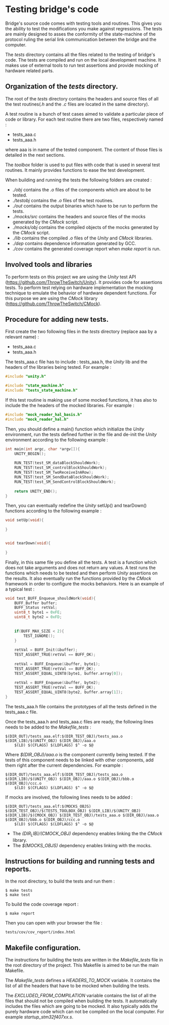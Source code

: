 # Testing bridge's code

Bridge's source code comes with testing tools and routines.
This gives you the ability to test the modifications you make against regressions.
The tests are mainly designed to asses the conformity of the state-machine of the protocol ruling the serial link communication between the bridge and the computer.

The *tests* directory contains all the files related to the testing of bridge's code.
The tests are compiled and run on the local development machine.
It makes use of external tools to run test assertions and provide mocking of hardware related parts.


## Organization of the *tests* directory.

The root of the *tests* directory contains the headers and source files of all the test routines(*.h* and the *.c* files are located in the same directory).

A test routine is a bunch of test cases aimed to validate a particular piece of code or library.
For each test routine there are two files, respectively named :
- tests_aaa.c
- tests_aaa.h

where aaa is in name of the tested component.
The content of those files is detailed in the next sections.

The *toolbox* folder is used to put files with code that is used in several test routines.
It mainly provides functions to ease the test development.

When building and running the tests the following folders are created :
- *./obj* contains the *.o* files of the components which are about to be tested.
- *./testobj* contains the *.o* files of the test routines.
- *./out* contains the output binaries which have to be run to perform the tests.
- *./mocks/src* contains the headers and source files of the mocks generated by the *CMock* script.
- *./mocks/obj* contains the compiled objects of the mocks generated by the *CMock* script.
- *./lib* contains the compiled *.o* files of the *Unity* and *CMock* libraries. 
- *./dep* contains dependence information generated by GCC. 
- *./cov* contains the generated coverage report when *make report* is run.  


## Involved tools and libraries

To perform tests on this project we are using the *Unity* test API (https://github.com/ThrowTheSwitch/Unity).
It provides code for assertions tests.
To perform test relying on hardware implementation the mocking technique to emulate the behavior of hardware dependent functions.
For this purpose we are using the *CMock* library (https://github.com/ThrowTheSwitch/CMock).


## Procedure for adding new tests.

First create the two following files in the *tests* directory (replace aaa by a relevant name) :
- tests_aaa.c
- tests_aaa.h

The tests_aaa.c file has to include : tests_aaa.h, the *Unity* lib and the headers of the libraries being tested.
For example :
```c
#include "unity.h"

#include "state_machine.h"
#include "tests_state_machine.h"
```

If this test routine is making use of some mocked functions, it has also to include the the headers of the mocked libraries.
For example :
```c
#include "mock_reader_hal_basis.h"
#include "mock_reader_hal.h"
```

Then, you should define a main() function which initialize the *Unity* environment, run the tests defined further in the file and de-init the *Unity* environment according to the following example : 

```c
int main(int argc, char *argv[]){
	UNITY_BEGIN();
	
	RUN_TEST(test_SM_dataBlockShouldWork);
	RUN_TEST(test_SM_controlBlockShouldWork);
	RUN_TEST(test_SM_TwoReceiveInARow);
	RUN_TEST(test_SM_SendDataBlockShouldWork);
	RUN_TEST(test_SM_SendControlBlockShouldWork);
	
	return UNITY_END();
}
```

Then, you can eventually redefine the *Unity* setUp() and tearDown() functions according to the following example :

```c
void setUp(void){
	
}


void tearDown(void){
	
}
```

Finally, in this same file you define all the tests.
A test is a function which does not take arguments and does not return any values.
A test runs the functions which needs to be tested and then perform *Unity* assertions on the results.
It also eventually run the functions provided by the *CMock* framework in order to configure the mocks behaviors.
Here is an example of a typical test :

```c
void test_BUFF_Enqueue_shouldWork(void){
	BUFF_Buffer buffer;
	BUFF_Status retVal;
	uint8_t byte1 = 0xFE;
	uint8_t byte2 = 0xFD;
	
	
	if(BUFF_MAX_SIZE < 2){
		TEST_IGNORE();
	}
	
	retVal = BUFF_Init(&buffer);
	TEST_ASSERT_TRUE(retVal == BUFF_OK);
	
	retVal = BUFF_Enqueue(&buffer, byte1);
	TEST_ASSERT_TRUE(retVal == BUFF_OK);	
	TEST_ASSERT_EQUAL_UINT8(byte1, buffer.array[0]);
	
	retVal = BUFF_Enqueue(&buffer, byte2);
	TEST_ASSERT_TRUE(retVal == BUFF_OK);	
	TEST_ASSERT_EQUAL_UINT8(byte2, buffer.array[1]);
}
```

The tests_aaa.h file contains the prototypes of all the tests defined in the tests_aaa.c file.


Once the tests_aaa.h and tests_aaa.c files are ready, the following lines needs to be added to the *Makefile_tests* :

``` shell
$(DIR_OUT)/tests_aaa.elf:$(DIR_TEST_OBJ)/tests_aaa.o $(DIR_LIB)/$(UNITY_OBJ) $(DIR_OBJ)/aaa.o
	$(LD) $(CFLAGS) $(LDFLAGS) $^ -o $@
```

Where *$(DIR_OBJ)/aaa.o* is the component currently being tested.
If the tests of this component needs to be linked with other components, add them right after the current dependencies.
For example :

``` shell
$(DIR_OUT)/tests_aaa.elf:$(DIR_TEST_OBJ)/tests_aaa.o $(DIR_LIB)/$(UNITY_OBJ) $(DIR_OBJ)/aaa.o $(DIR_OBJ)/bbb.o $(DIR_OBJ)/ccc.o
	$(LD) $(CFLAGS) $(LDFLAGS) $^ -o $@
```

If mocks are involved, the following lines needs to be added :

``` shell
$(DIR_OUT)/tests_aaa.elf:$(MOCKS_OBJS) $(DIR_TEST_OBJ)/$(TESTS_TOOLBOX_OBJ) $(DIR_LIB)/$(UNITY_OBJ) $(DIR_LIB)/$(CMOCK_OBJ) $(DIR_TEST_OBJ)/tests_aaa.o $(DIR_OBJ)/aaa.o $(DIR_OBJ)/bbb.o $(DIR_OBJ)/ccc.o
	$(LD) $(CFLAGS) $(LDFLAGS) $^ -o $@
```

- The *$(DIR_LIB)/$(CMOCK_OBJ)* dependency enables linking the the *CMock* library.
- The *$(MOCKS_OBJS)* dependency enables linking with the mocks.


## Instructions for building and running tests and reports.

In the root directory, to build the tests and run them :

``` shell
$ make tests
$ make test
```
To build the code coverage report :

``` shell
$ make report
```

Then you can open with your browser the file :
``` shell
tests/cov/cov_report/index.html
```

## Makefile configuration.

The instructions for building the tests are written in the *Makefile_tests* file in the root directory of the project.
This Makefile is aimed to be run the main Makefile.

The *Makefile_tests* defines a *HEADERS_TO_MOCK* variable.
It contains the list of all the headers that have to be mocked when building the tests.

The *EXCLUDED_FROM_COMPILATION* variable contains the list of all the files that should not be compiled when building the tests.
It automatically includes the files which are going to be mocked.
It also typically adds the purely hardware code which can not be compiled on the local computer.
For example *startup_stm32f407xx.s*.
